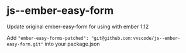 # js--ember-easy-form
Update original ember-easy-form for using with ember 1.12


Add 
``` "ember-easy-forms-patched": "git@github.com:vvscode/js--ember-easy-form.git" ```
into your package.json
